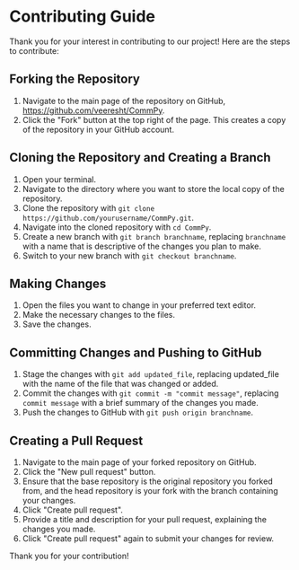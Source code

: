 # Contributing Guide

Thank you for your interest in contributing to our project! Here are the steps to contribute:

## Forking the Repository

1. Navigate to the main page of the repository on GitHub, https://github.com/veeresht/CommPy.
2. Click the "Fork" button at the top right of the page. This creates a copy of the repository in your GitHub account.

## Cloning the Repository and Creating a Branch

1. Open your terminal.
2. Navigate to the directory where you want to store the local copy of the repository.
3. Clone the repository with `git clone https://github.com/yourusername/CommPy.git`.
4. Navigate into the cloned repository with `cd CommPy`.
5. Create a new branch with `git branch branchname`, replacing `branchname` with a name that is descriptive of the changes you plan to make.
6. Switch to your new branch with `git checkout branchname`.

## Making Changes

1. Open the files you want to change in your preferred text editor.
2. Make the necessary changes to the files.
3. Save the changes.

## Committing Changes and Pushing to GitHub

1. Stage the changes with `git add updated_file`, replacing updated_file with the name of the file that was changed or added.
2. Commit the changes with `git commit -m "commit message"`, replacing `commit message` with a brief summary of the changes you made.
3. Push the changes to GitHub with `git push origin branchname`.

## Creating a Pull Request

1. Navigate to the main page of your forked repository on GitHub.
2. Click the "New pull request" button.
3. Ensure that the base repository is the original repository you forked from, and the head repository is your fork with the branch containing your changes.
4. Click "Create pull request".
5. Provide a title and description for your pull request, explaining the changes you made.
6. Click "Create pull request" again to submit your changes for review.

Thank you for your contribution!
